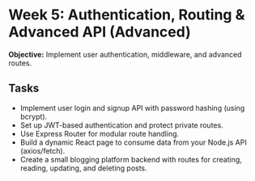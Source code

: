 # Week 5: Authentication, Routing & Advanced API (Advanced)

**Objective:** Implement user authentication, middleware, and advanced routes.

## Tasks
- Implement user login and signup API with password hashing (using bcrypt).
- Set up JWT-based authentication and protect private routes.
- Use Express Router for modular route handling.
- Build a dynamic React page to consume data from your Node.js API (axios/fetch).
- Create a small blogging platform backend with routes for creating, reading, updating, and deleting posts. 